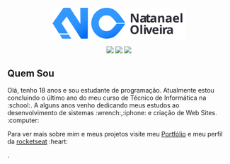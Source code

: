 <p align="center">
	<img src="logo.svg" width="300px">
</p>
<p align="center">
	<a  href="https://www.instagram.com/http_neitan/"><img src="https://img.shields.io/badge/Instagram-blue?style=for-the-badge&logo=Instagram&logoColor=white" width="100px"></a>
	<a href="https://www.linkedin.com/in/natanael-oliveira-martins/"><img src="https://img.shields.io/badge/linkedin-blue?style=for-the-badge&logo=linkedin&logoColor=white&logoWidth" width="100px"></a>
	<a href="https://app.rocketseat.com.br/me/natanael-oliveira-martins"><img src="https://img.shields.io/badge/rocketseat-blue?style=for-the-badge&logo=rocketseat&logoColor=white&logoWidth" width="100px"></a>
</p>

## Quem Sou
<p>Olá, tenho 18 anos e sou estudante de programação. Atualmente estou concluindo o último ano do meu curso de Técnico de Informática na :school:. A alguns anos venho dedicando meus estudos ao desenvolvimento de sistemas :wrench:,:iphone: e criação de Web Sites. :computer:</p> 

<p>Para ver mais sobre mim e meus projetos visite meu <a href="https://natanael-oliveira.github.io/">Portfólio</a> e meu perfil da <a href="https://app.rocketseat.com.br/me/natanael-oliveira-martins">rocketseat</a> :heart:</p>. 

